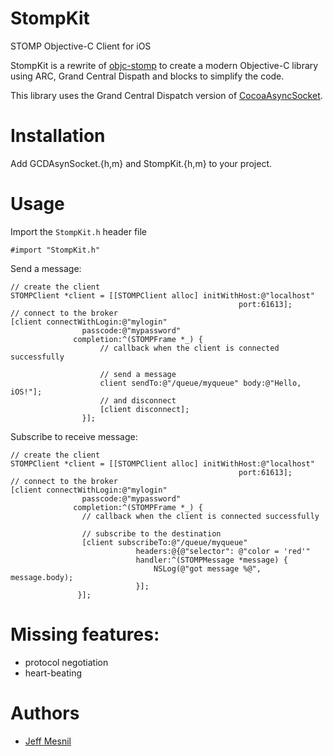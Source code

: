 StompKit
========

STOMP Objective-C Client for iOS

StompKit is a rewrite of [objc-stomp](https://github.com/juretta/objc-stomp) to create a modern Objective-C library using ARC,  Grand Central Dispath and blocks to simplify the code.

This library uses the Grand Central Dispatch version of [CocoaAsyncSocket](https://github.com/robbiehanson/CocoaAsyncSocket).

# Installation

Add GCDAsynSocket.{h,m} and StompKit.{h,m} to your project.

# Usage

Import the `StompKit.h` header file

```objc
#import "StompKit.h"
```

Send a message:

```objc
// create the client
STOMPClient *client = [[STOMPClient alloc] initWithHost:@"localhost"
                                                   port:61613];
// connect to the broker
[client connectWithLogin:@"mylogin"
                passcode:@"mypassword"
              completion:^(STOMPFrame *_) {
                    // callback when the client is connected successfully

                    // send a message
                    client sendTo:@"/queue/myqueue" body:@"Hello, iOS!"];
                    // and disconnect
                    [client disconnect];
                }];
```

Subscribe to receive message:

```objc
// create the client
STOMPClient *client = [[STOMPClient alloc] initWithHost:@"localhost"
                                                   port:61613];
// connect to the broker
[client connectWithLogin:@"mylogin"
                passcode:@"mypassword"
              completion:^(STOMPFrame *_) {
                // callback when the client is connected successfully

                // subscribe to the destination
                [client subscribeTo:@"/queue/myqueue"
                            headers:@{@"selector": @"color = 'red'"
                            handler:^(STOMPMessage *message) {
                                NSLog(@"got message %@", message.body);
                            }];
               }];
```


# Missing features:

* protocol negotiation
* heart-beating

# Authors

* [Jeff Mesnil](http://jmesnil.net/)

